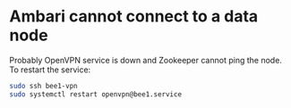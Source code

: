 # Ambari cannot connect to a data node

Probably OpenVPN service is down and Zookeeper cannot ping the node. To restart the service:

```bash
sudo ssh bee1-vpn
sudo systemctl restart openvpn@bee1.service
```
